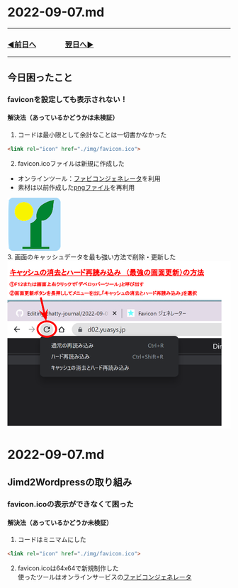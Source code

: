 # 2022-09-07.md
  
---
### [◀️前日へ](https://github.com/yuasys/chatty-journal/blob/main/2022/09/2022-09-06.md)&emsp;&emsp;&emsp;&emsp;[翌日へ▶️](https://github.com/yuasys/chatty-journal/blob/main/2022/09/2022-09-08.md)
---

## 今日困ったこと
### faviconを設定しても表示されない！
#### 解決法（あっているかどうかは未検証）
1. コードは最小限として余計なことは一切書かなかった
```html
<link rel="icon" href="./img/favicon.ico">
```
2. favicon.icoファイルは新規に作成した
  - オンラインツール：[ファビコンジェネレータ](https://favicon-generator.mintsu-dev.com/)を利用
  - 素材は以前作成した[pngファイル](https://github.com/yuasys/chatty-journal/blob/main/images/yuasys120.png?raw=true)を再利用
 <div><img style="width:120px" src="../../images/yuasys120.png"></div>
3. 画面のキャッシュデータを最も強い方法で削除・更新した
 <div><img style="width:640px" src="../../images/fig22-09-07_1.png"></div>
 
 # 2022-09-07.md
## Jimd2Wordpressの取り組み
### favicon.icoの表示ができなくて困った
#### 解決法（あっているかどうか未検証）
1. コードはミニマムにした
```html
<link rel="icon" href="./img/favicon.ico">
```
2. favicon.icoは64x64で新規制作した  
使ったツールはオンラインサービスの[ファビコンジェネレータ](https://favicon-generator.mintsu-dev.com/)





